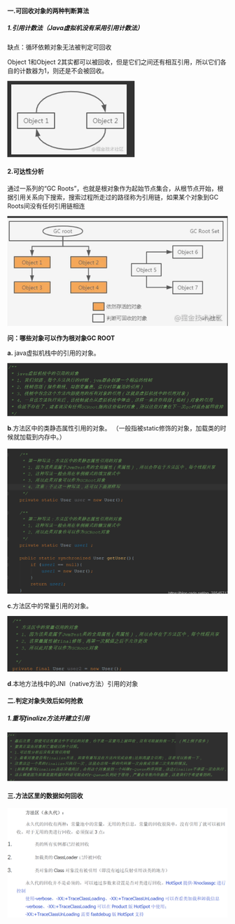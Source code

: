 #### 一.可回收对象的两种判断算法

##### 1.引用计数法（Java虚拟机没有采用引用计数法）

缺点：循环依赖对象无法被判定可回收

Object 1和Object 2其实都可以被回收，但是它们之间还有相互引用，所以它们各自的计数器为1，则还是不会被回收。

![image-20210810134500088](https://raw.githubusercontent.com/codecodeabc/Note-len/main/img/20210810134500.png)

#### 2.可达性分析

通过一系列的“GC Roots”，也就是根对象作为起始节点集合，从根节点开始，根据引用关系向下搜索，搜索过程所走过的路径称为引用链，如果某个对象到GC Roots间没有任何引用链相连

![image-20210810134747252](https://raw.githubusercontent.com/codecodeabc/Note-len/main/img/20210810134747.png)



**问：哪些对象可以作为根对象GC ROOT**

 **a.** java虚拟机栈中的引用的对象。 

![image-20210810134818235](https://raw.githubusercontent.com/codecodeabc/Note-len/main/img/20210810134818.png)

  **b**.方法区中的类静态属性引用的对象。 （一般指被static修饰的对象，加载类的时候就加载到内存中。）

![image-20210810134827881](https://raw.githubusercontent.com/codecodeabc/Note-len/main/img/20210810134827.png)

  **c**.方法区中的常量引用的对象。 

![image-20210810134840252](https://raw.githubusercontent.com/codecodeabc/Note-len/main/img/20210810134840.png)

  **d**.本地方法栈中的JNI（native方法）引用的对象

#### 二.判定对象失效后如何抢救

##### 1.重写finalize方法并建立引用

![image-20210810134851042](https://raw.githubusercontent.com/codecodeabc/Note-len/main/img/20210810134851.png)

#### 三.方法区里的数据如何回收

![image-20210810134918307](https://raw.githubusercontent.com/codecodeabc/Note-len/main/img/20210810134918.png)

